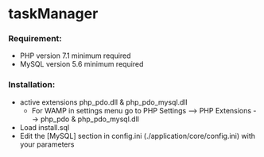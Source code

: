 # taskManager

### Requirement:
- PHP version 7.1 minimum required
- MySQL version 5.6 minimum required

### Installation:
- active extensions php_pdo.dll & php_pdo_mysql.dll
    - For WAMP in settings menu go to PHP Settings --> PHP Extensions --> php_pdo & php_pdo_mysql.dll
- Load install.sql
- Edit the [MySQL] section in config.ini (./application/core/config.ini) with your parameters